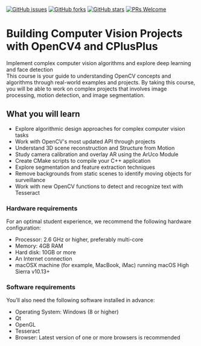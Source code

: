 [![GitHub issues](https://img.shields.io/github/issues/PacktPublishing/Building-Computer-Vision-Projects-with-OpenCV4-and-CPlusPlus.svg)](https://github.com/PacktPublishing/Building-Computer-Vision-Projects-with-OpenCV4-and-CPlusPlus/issues)
[![GitHub forks](https://img.shields.io/github/forks/PacktPublishing/Building-Computer-Vision-Projects-with-OpenCV4-and-CPlusPlus.svg)](https://github.com/PacktPublishing/Building-Computer-Vision-Projects-with-OpenCV4-and-CPlusPlus/network)
[![GitHub stars](https://img.shields.io/github/stars/PacktPublishing/Building-Computer-Vision-Projects-with-OpenCV4-and-CPlusPlus.svg)](https://github.com/PacktPublishing/Building-Computer-Vision-Projects-with-OpenCV4-and-CPlusPlus/stargazers)
[![PRs Welcome](https://img.shields.io/badge/PRs-welcome-brightgreen.svg)](https://github.com/PacktPublishing/Building-Computer-Vision-Projects-with-OpenCV4-and-CPlusPlus/pulls)



# Building Computer Vision Projects with OpenCV4 and CPlusPlus
Implement complex computer vision algorithms and explore deep learning and face detection	
This course is your guide to understanding OpenCV concepts and algorithms through real-world examples and projects. By taking this course, you will be able to work on complex projects that involves image processing, motion detection, and image segmentation.


## What you will learn
* Explore algorithmic design approaches for complex computer vision tasks
* Work with OpenCV's most updated API through projects
* Understand 3D scene reconstruction and Structure from Motion 
* Study camera calibration and overlay AR using the ArUco Module
* Create CMake scripts to compile your C++ application
* Explore segmentation and feature extraction techniques
* Remove backgrounds from static scenes to identify moving objects for surveillance
* Work with new OpenCV functions to detect and recognize text with Tesseract


### Hardware requirements
For an optimal student experience, we recommend the following hardware configuration:
* Processor: 2.6 GHz or higher, preferably multi-core
* Memory: 4GB RAM
* Hard disk: 10GB or more
* An Internet connection
* macOSX machine (for example, MacBook, iMac) running macOS High Sierra v10.13+



### Software requirements
You’ll also need the following software installed in advance:
* Operating System: Windows (8 or higher)
* Qt
* OpenGL
* Tesseract
* Browser: Latest version of one or more browsers is recommended





